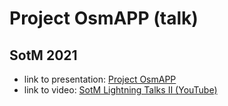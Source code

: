 # Project OsmAPP (talk)
## SotM 2021

- link to presentation: [Project OsmAPP](https://docs.google.com/presentation/d/1NCuDQGygWAPyZ1rELDVq3tt56Vv2kp9USNi3YgvO9os/edit#)
- link to video: [SotM Lightning Talks II (YouTube)](https://youtu.be/HuLGPdVj6hM?t=1906)

